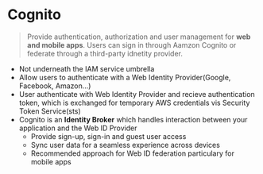 # Cognito
> Provide authentication, authorization and user management for **web and mobile apps**. Users can sign in through Aamzon Cognito or federate through a third-party idnetity provider.

* Not underneath the IAM service umbrella
* Allow users to authenticate with a Web Identity Provider(Google, Facebook, Amazon...)
* User authenticate with Web Identity Provider and recieve authentication token, which is exchanged for temporary AWS credentials vis Security Token Service(sts)
* Cognito is an **Identity Broker** which handles interaction between your application and the Web ID Provider
  * Provide sign-up, sign-in and guest user access
  * Sync user data for a seamless experience across devices
  * Recommended approach for Web ID federation particulary for mobile apps